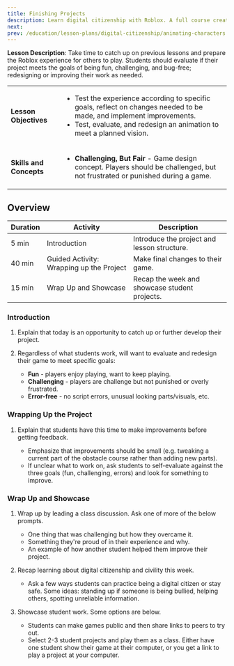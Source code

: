 ```yaml
---
title: Finishing Projects
description: Learn digital citizenship with Roblox. A full course created for middle to high school students. For the last session, students finish projects .
next:
prev: /education/lesson-plans/digital-citizenship/animating-characters
---
```


**Lesson Description**: Take time to catch up on previous lessons and prepare the Roblox experience for others to play. Students should evaluate if their project meets the goals of being fun, challenging, and bug-free; redesigning or improving their work as needed.

<table>
<tbody>
   <tr>
    <td><b>Lesson Objectives</b></td>
    <td>
      <ul>
        <li>Test the experience according to specific goals, reflect on changes needed to be made, and implement improvements. </li>
        <li>Test, evaluate, and redesign an animation to meet a planned vision.</li>
        </ul>
      </td>
   </tr>
   <tr>
    <td><b>Skills and Concepts</b></td>
    <td>
    <ul>
    <li><b>Challenging, But Fair</b> - Game design concept. Players should be challenged, but not frustrated or punished during a game. </li>
    </ul>
    </td>
   </tr>
  
</tbody>
</table>

## Overview

<table>
  <thead>
    <tr>
      <th>Duration</th>
      <th>Activity</th>
      <th>Description </th>
    </tr>
  </thead>
  <tbody>
    <tr>
      <td>5 min</td>
      <td>Introduction</td>
      <td>Introduce the project and lesson structure.</td>
    </tr>
    <tr>
      <td>40 min</td>
      <td>Guided Activity: Wrapping up the Project</td>
      <td>Make final changes to their game.</td>
    </tr>
    <tr>
      <td>15 min</td>
      <td>Wrap Up and Showcase</td>
      <td>Recap the week and showcase student projects. </td>
    </tr>
  </tbody>
</table>

### Introduction

1. Explain that today is an opportunity to catch up or further develop their project.
2. Regardless of what students work, will want to evaluate and redesign their game to meet specific goals:

   - **Fun** - players enjoy playing, want to keep playing.
   - **Challenging** - players are challenge but not punished or overly frustrated.
   - **Error-free** - no script errors, unusual looking parts/visuals, etc.

### Wrapping Up the Project

1. Explain that students have this time to make improvements before getting feedback.

   - Emphasize that improvements should be small (e.g. tweaking a current part of the obstacle course rather than adding new parts).
   - If unclear what to work on, ask students to self-evaluate against the three goals (fun, challenging, errors) and look for something to improve.

### Wrap Up and Showcase

1. Wrap up by leading a class discussion. Ask one of more of the below prompts.

   - One thing that was challenging but how they overcame it.
   - Something they're proud of in their experience and why.
   - An example of how another student helped them improve their project.

2. Recap learning about digital citizenship and civility this week.

   - Ask a few ways students can practice being a digital citizen or stay safe. Some ideas: standing up if someone is being bullied, helping others, spotting unreliable information.

3. Showcase student work. Some options are below.

   - Students can make games public and then share links to peers to try out.
   - Select 2-3 student projects and play them as a class. Either have one student show their game at their computer, or you get a link to play a project at your computer.
